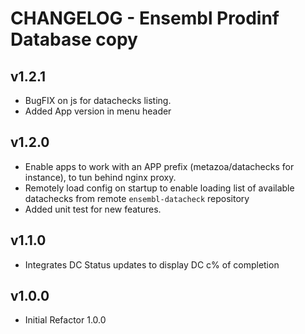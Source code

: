CHANGELOG - Ensembl Prodinf Database copy
=========================================

v1.2.1
------

- BugFIX on js for datachecks listing.
- Added App version in menu header

v1.2.0
------

- Enable apps to work with an APP prefix (metazoa/datachecks for instance), to tun behind nginx proxy.
- Remotely load config on startup to enable loading list of available datachecks from remote `ensembl-datacheck`
  repository
- Added unit test for new features.

v1.1.0
----

- Integrates DC Status updates to display DC c% of completion

v1.0.0
------

- Initial Refactor 1.0.0
